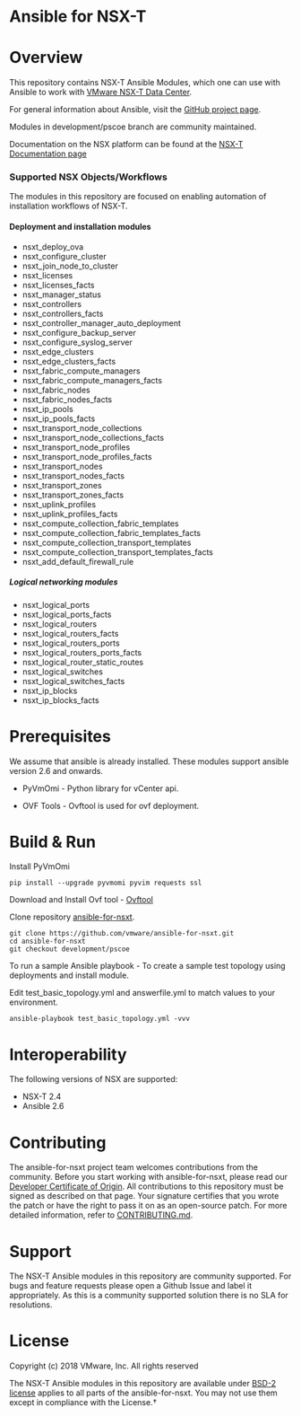 # Ansible for NSX-T

# Overview
This repository contains NSX-T Ansible Modules, which one can use with
Ansible to work with [VMware NSX-T Data Center][vmware-nsxt].

[vmware-nsxt]: https://www.vmware.com/products/nsx.html

For general information about Ansible, visit the [GitHub project page][an-github].

[an-github]: https://github.com/ansible/ansible

Modules in development/pscoe branch are community maintained.

Documentation on the NSX platform can be found at the [NSX-T Documentation page](https://docs.vmware.com/en/VMware-NSX-T/index.html)

### Supported NSX Objects/Workflows
The modules in this repository are focused on enabling automation of installation workflows of NSX-T.

#### Deployment and installation modules

* nsxt_deploy_ova
* nsxt_configure_cluster
* nsxt_join_node_to_cluster
* nsxt_licenses
* nsxt_licenses_facts
* nsxt_manager_status
* nsxt_controllers
* nsxt_controllers_facts
* nsxt_controller_manager_auto_deployment
* nsxt_configure_backup_server
* nsxt_configure_syslog_server
* nsxt_edge_clusters
* nsxt_edge_clusters_facts
* nsxt_fabric_compute_managers
* nsxt_fabric_compute_managers_facts
* nsxt_fabric_nodes
* nsxt_fabric_nodes_facts
* nsxt_ip_pools
* nsxt_ip_pools_facts
* nsxt_transport_node_collections
* nsxt_transport_node_collections_facts
* nsxt_transport_node_profiles
* nsxt_transport_node_profiles_facts
* nsxt_transport_nodes
* nsxt_transport_nodes_facts
* nsxt_transport_zones
* nsxt_transport_zones_facts
* nsxt_uplink_profiles
* nsxt_uplink_profiles_facts
* nsxt_compute_collection_fabric_templates
* nsxt_compute_collection_fabric_templates_facts
* nsxt_compute_collection_transport_templates
* nsxt_compute_collection_transport_templates_facts
* nsxt_add_default_firewall_rule

##### Logical networking modules
* nsxt_logical_ports
* nsxt_logical_ports_facts
* nsxt_logical_routers
* nsxt_logical_routers_facts
* nsxt_logical_routers_ports
* nsxt_logical_routers_ports_facts
* nsxt_logical_router_static_routes
* nsxt_logical_switches
* nsxt_logical_switches_facts
* nsxt_ip_blocks
* nsxt_ip_blocks_facts


# Prerequisites
We assume that ansible is already installed. 
These modules support ansible version 2.6 and onwards. 

* PyVmOmi - Python library for vCenter api.

* OVF Tools - Ovftool is used for ovf deployment. 


# Build & Run

Install PyVmOmi
```
pip install --upgrade pyvmomi pyvim requests ssl
```
Download and Install Ovf tool - [Ovftool](https://my.vmware.com/web/vmware/details?downloadGroup=OVFTOOL400&productId=353)

Clone repository [ansible-for-nsxt](https://github.com/vmware/ansible-for-nsxt/tree/development/pscoe).
```
git clone https://github.com/vmware/ansible-for-nsxt.git
cd ansible-for-nsxt
git checkout development/pscoe
```
To run a sample Ansible playbook - To create a sample test topology using deployments and install module.

Edit test_basic_topology.yml and answerfile.yml to match values to your environment.
```
ansible-playbook test_basic_topology.yml -vvv
```
# Interoperability

The following versions of NSX are supported:

 * NSX-T 2.4
 * Ansible 2.6

# Contributing

The ansible-for-nsxt project team welcomes contributions from the community. Before you start working with ansible-for-nsxt, please read our [Developer Certificate of Origin](https://cla.vmware.com/dco). All contributions to this repository must be signed as described on that page. Your signature certifies that you wrote the patch or have the right to pass it on as an open-source patch. For more detailed information, refer to [CONTRIBUTING.md](CONTRIBUTING.md).

# Support

The NSX-T Ansible modules in this repository are community supported. For bugs and feature requests please open a Github Issue and label it appropriately. As this is a community supported solution there is no SLA for resolutions.

# License
Copyright (c) 2018 VMware, Inc.  All rights reserved

The NSX-T Ansible modules in this repository are available under [BSD-2 license](https://github.com/vmware/ansible-for-nsxt/blob/master/LICENSE.txt) applies to all parts of the ansible-for-nsxt.
You may not use them except in compliance with the License.†
